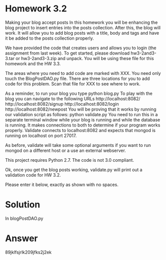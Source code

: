 # Homework 3.2

Making your blog accept posts
In this homework you will be enhancing the blog project to insert entries into the posts collection. After this, the blog will work. It will allow you to add blog posts with a title, body and tags and have it be added to the posts collection properly.

We have provided the code that creates users and allows you to login (the assignment from last week). To get started, please download hw3-2and3-3.tar or hw3-2and3-3.zip and unpack. You will be using these file for this homework and the HW 3.3.

The areas where you need to add code are marked with XXX. You need only touch the BlogPostDAO.py file. There are three locations for you to add code for this problem. Scan that file for XXX to see where to work.

As a reminder, to run your blog you type
python blog.py
To play with the blog you can navigate to the following URLs
http://localhost:8082/
http://localhost:8082/signup
http://localhost:8082/login
http://localhost:8082/newpost
You will be proving that it works by running our validation script as follows: 
python validate.py
You need to run this in a separate terminal window while your blog is running and while the database is running. It makes connections to both to determine if your program works properly. Validate connects to localhost:8082 and expects that mongod is running on localhost on port 27017.

As before, validate will take some optional arguments if you want to run mongod on a different host or a use an external webserver.

This project requires Python 2.7. The code is not 3.0 compliant.

Ok, once you get the blog posts working, validate.py will print out a validation code for HW 3.2. 

Please enter it below, exactly as shown with no spaces.

# Solution
In blogPostDAO.py 

# Answer
89jklfsjrlk209jfks2j2ek
